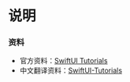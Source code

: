 # 说明
### 资料
 - 官方资料：[SwiftUI Tutorials
](https://developer.apple.com/tutorials/swiftui/interfacing-with-uikit)
- 中文翻译资料：[SwiftUI-Tutorials](https://github.com/WillieWangWei/SwiftUI-Tutorials/wiki/Creating-and-Combining-Views)